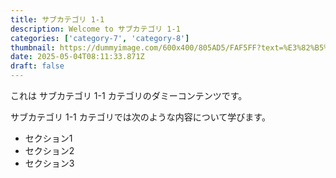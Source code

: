 ```yaml
---
title: サブカテゴリ 1-1
description: Welcome to サブカテゴリ 1-1
categories: ['category-7', 'category-8']
thumbnail: https://dummyimage.com/600x400/805AD5/FAF5FF?text=%E3%82%B5%E3%83%96%E3%82%AB%E3%83%86%E3%82%B4%E3%83%AA+1-1
date: 2025-05-04T08:11:33.871Z
draft: false
---
```



  これは サブカテゴリ 1-1 カテゴリのダミーコンテンツです。

  サブカテゴリ 1-1 カテゴリでは次のような内容について学びます。

  - セクション1
  - セクション2
  - セクション3
  